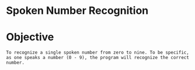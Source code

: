 # Spoken Number Recognition

# Objective
    To recognize a single spoken number from zero to nine. To be specific, as one speaks a number (0 - 9), the program will recognize the correct number.
